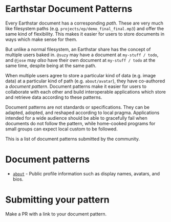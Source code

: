 # Earthstar Document Patterns

Every Earthstar document has a corresponding _path_. These are very much like
filesystem paths (e.g. `projects/ep/demo_final_final.mp3`) and offer the same
kind of flexibility. This makes it easier for users to store documents in ways
which make sense for them.

But unlike a normal filesystem, an Earthstar share has the concept of multiple
users baked in. `@suzy` may have a document at `my-stuff / todo`, and `@jose`
may _also_ have their own document at `my-stuff / todo` at the same time,
despite being at the same path.

When multiple users agree to store a particular kind of data (e.g. image data)
at a particular kind of path (e.g. `about/avatar`), they have co-authored a
_document pattern_. Document patterns make it easier for users to collaborate
with each other and build interoperable applications which store and retrieve
data according to these patterns.

Document patterns are not standards or specifications. They can be adapted,
adopted, and reshaped according to local pragma. Applications intended for a
wide audience should be able to gracefully fail when documents do not follow the
pattern, while home-cooked programs for small groups can expect local custom to
be followed.

This is a list of document patterns submitted by the community.

# Document patterns

- [`about`](earthstar-community/about.md) - Public profile information such as
  display names, avatars, and bios.

# Submitting your pattern

Make a PR with a link to your document pattern.
